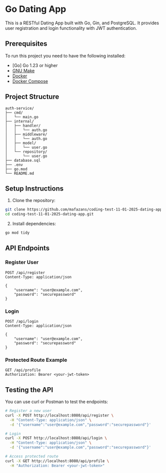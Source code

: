 # Go Dating App

This is a RESTful Dating App built with Go, Gin, and PostgreSQL. It provides user registration and login functionality with JWT authentication.

## Prerequisites

To run this project you need to have the following installed:

- [Go] Go 1.23 or higher
- [GNU Make](https://www.gnu.org/software/make/)
- [Docker](https://docs.docker.com/get-docker/)
- [Docker Compose](https://docs.docker.com/compose/install/)

## Project Structure

```
auth-service/
├── cmd/
│   └── main.go
├── internal/
│   ├── handler/
│   │   └── auth.go
│   ├── middleware/
│   │   └── auth.go
│   ├── model/
│   │   └── user.go
│   └── repository/
│       └── user.go
├── database.sql
├── .env
├── go.mod
└── README.md
```

## Setup Instructions

1. Clone the repository:
```bash
git clone https://github.com/mafazans/coding-test-11-01-2025-dating-app.git
cd coding-test-11-01-2025-dating-app.git
```

2. Install dependencies:
```bash
go mod tidy
```

## API Endpoints

### Register User
```
POST /api/register
Content-Type: application/json

{
    "username": "user@example.com",
    "password": "securepassword"
}
```

### Login
```
POST /api/login
Content-Type: application/json

{
    "username": "user@example.com",
    "password": "securepassword"
}
```

### Protected Route Example
```
GET /api/profile
Authorization: Bearer <your-jwt-token>
```

## Testing the API

You can use curl or Postman to test the endpoints:

```bash
# Register a new user
curl -X POST http://localhost:8080/api/register \
  -H "Content-Type: application/json" \
  -d '{"username":"user@example.com","password":"securepassword"}'

# Login
curl -X POST http://localhost:8080/api/login \
  -H "Content-Type: application/json" \
  -d '{"username":"user@example.com","password":"securepassword"}'

# Access protected route
curl -X GET http://localhost:8080/api/profile \
  -H "Authorization: Bearer <your-jwt-token>"
```
